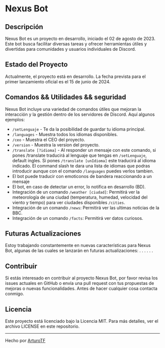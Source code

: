 # Nexus Bot

## Descripción
Nexus Bot es un proyecto en desarrollo, iniciado el 02 de agosto de 2023. Este bot busca facilitar diversas tareas y ofrecer herramientas útiles y divertidas para comunidades y usuarios individuales de Discord.

## Estado del Proyecto
Actualmente, el proyecto está en desarrollo. La fecha prevista para el primer lanzamiento oficial es el 15 de junio de 2024.

## Comandos && Utilidades && seguridad
Nexus Bot incluye una variedad de comandos útiles que mejoran la interacción y la gestión dentro de los servidores de Discord. Aquí algunos ejemplos:

- `/setLenguaje` - Te da la posibilidad de guardar tu idioma principal.
- `/languages` - Muestra todos los idiomas disponibles.
- `/ceo` - Muestra el CEO del proyecto.
- `/version` - Muestra la version del proyecto.
- `/translate [?idioma]` - Al responder un mensaje con este comando, si pones /translate traducirá al lenguaje que tengas en `/setLenguaje`, default ingles. Si pones `/translate [unIdioma]` este traducirá al idioma indicado. El command slash te dara una lista de idiomas que podras introducir aunque con el comando `/languages` puedes verlos tambien.
- El bot puede traducir con emoticonos de bandera reaccionando a un mensaje
- El bot, en caso de detectar un error, lo notifica en desarrollo (BD).
- Integración de un comando `/weather [ciudad]`: Permitirá ver la meteorología de una ciudad (temperatura, humedad, velocidad del viento y tiempo) para ver ciudades    disponibles `/cities`.
- Integración de un comando `/news`: Permitirá ver las ultimas noticias de la BBC.
- Integración de un comando `/facts`: Permitirá ver datos curiosos.

## Futuras Actualizaciones
Estoy trabajando constantemente en nuevas características para Nexus Bot, algunas de las cuales se lanzarán en futuras actualizaciones:
.
.
.
.
.
.
## Contribuir
Si estás interesado en contribuir al proyecto Nexus Bot, por favor revisa los issues actuales en GitHub o envía una pull request con tus propuestas de mejoras o nuevas funcionalidades. Antes de hacer cualquier cosa contacta conmigo.

## Licencia
Este proyecto está licenciado bajo la Licencia MIT. Para más detalles, ver el archivo LICENSE en este repositorio.

---

Hecho por [ArturoTF](mailto:arturotroyano@gmail.com)

